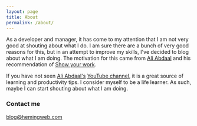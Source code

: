 ```yaml
---
layout: page
title: About
permalink: /about/
---
```


As a developer and manager, it has come to my attention that I am not very good at shouting about what I do. I am sure there are a bunch of very good reasons for this, but in an attempt to improve my skills, I've decided to blog about what I am doing. The motivation for this came from [Ali Abdaal](https://aliabdaal.com/) and his recommendation of [Show your work](https://austinkleon.com/show-your-work/).


If you have not seen [Ali Abdaal's](https://aliabdaal.com/) [YouTube channel](https://www.youtube.com/user/Sepharoth64/featured), it is a great source of learning and productivity tips. I consider myself to be a life learner. As such, maybe I can start shouting about what I am doing.


### Contact me

[blog@hemingweb.com](mailto:blog@hemingweb.com)
